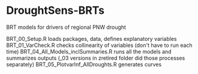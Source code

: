 # DroughtSens-BRTs
BRT models for drivers of regional PNW drought

BRT_00_Setup.R loads packages, data, defines explanatory variables
BRT_01_VarCheck.R checks collinearity of variables (don't have to run each time)
BRT_04_All_Models_inclSummaries.R runs all the models and summarizes outputs (_03 versions in zretired folder did those processes separately)
BRT_05_PlotvarInf_AllDroughts.R generates curves
